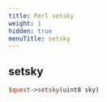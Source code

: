 ```yaml
---
title: Perl setsky
weight: 1
hidden: true
menuTitle: setsky
---
```

## setsky
```perl
$quest->setsky(uint8 sky)
```